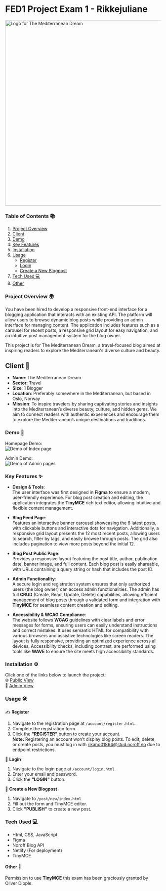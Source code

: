 # FED1 Project Exam 1 - Rikkejuliane
<img src="https://github.com/user-attachments/assets/c74b44c8-cf85-4030-87a3-b8e97baff852" alt="Logo for The Mediterranean Dream" width="600px">

### Table of Contents 📚    
1. [Project Overview](#project-overview)
2. [Client](#client)
3. [Demo](#demo)
4. [Key Features](#key-features)
5. [Installation](#installation)
6. [Usage](#usage)
    - [Register](#register)
    - [Login](#login)
    - [Create a New Blogpost](#create-a-new-blogpost)
7. [Tech Used 💻](#tech-used-)
8. [Other](#other)


### Project Overview 🌍  
You have been hired to develop a responsive front-end interface for a blogging application that interacts with an existing API. The platform will allow users to browse dynamic blog posts while providing an admin interface for managing content. The application includes features such as a carousel for recent posts, a responsive grid layout for easy navigation, and an intuitive post management system for the blog owner.

This project is for The Mediterranean Dream, a travel-focused blog aimed at inspiring readers to explore the Mediterranean's diverse culture and beauty.


## Client 🌴  
*  **Name**: The Mediterranean Dream
* **Sector**: Travel
* **Size**: 1 Blogger
* **Location**: Preferably somewhere in the Mediterranean, but based in Oslo, Norway
* **Mission**: To inspire travelers by sharing captivating stories and insights into the Mediterranean’s diverse beauty, culture, and hidden gems. We aim to connect readers with authentic experiences and encourage them to explore the Mediterranean’s unique destinations and traditions.


### Demo 🎥  
Homepage Demo:   
![Demo of Index page](https://github.com/user-attachments/assets/336e47f7-de04-4c87-872c-2ecc6acc9b1b)

Admin Demo:  
![Demo of Admin pages](https://github.com/user-attachments/assets/567142f5-dd12-4acb-b877-702804d6e23d)


### Key Features ✨  
* **Design & Tools**:  
  The user interface was first designed in **Figma** to ensure a modern, user-friendly experience. For blog post creation and editing, the application integrates the **TinyMCE** rich text editor, allowing intuitive and flexible content management.

* **Blog Feed Page**:  
  Features an interactive banner carousel showcasing the 6 latest posts, with clickable buttons and interactive dots for navigation. Additionally, a responsive grid layout presents the 12 most recent posts, allowing users to search, filter by tags, and easily browse through posts. The grid also includes pagination to view more posts beyond the initial 12.

* **Blog Post Public Page**:  
  Provides a responsive layout featuring the post title, author, publication date, banner image, and full content. Each blog post is easily shareable, with URLs containing a query string or hash that includes the post ID.

* **Admin Functionality**:  
  A secure login and registration system ensures that only authorized users (the blog owner) can access admin functionalities. The admin has full **CRUD** (Create, Read, Update, Delete) capabilities, allowing efficient management of blog posts through a validated form and integration with **TinyMCE** for seamless content creation and editing.

* **Accessibility & WCAG Compliance**:  
  The website follows **WCAG** guidelines with clear labels and error messages for forms, ensuring users can easily understand instructions and correct mistakes. It uses semantic HTML for compatibility with various browsers and assistive technologies like screen readers. The layout is fully responsive, providing an optimized experience across all devices. Accessibility checks, including contrast, are performed using tools like **WAVE** to ensure the site meets high accessibility standards.
  

### Installation ⚙️  
Click one of the links below to launch the project:  
🌐 [Public View](https://pe1-rikkejuliane.netlify.app/)  
🔐 [Admin View](https://pe1-rikkejuliane.netlify.app/account/login.html)

### Usage 🛠️  
✍️ **Register**  
1. Navigate to the registration page at `/account/register.html`.
2. Complete the registration form.
3. Click the **"REGISTER"** button to create your account.  
**Note:** Registering an account won't display blog posts. To edit, delete, or create posts, you must log in with rikand01864@stud.noroff.no due to endpoint restrictions.


🔑 **Login**  
1. Navigate to the login page at `/account/login.html`.
2. Enter your email and password.
3. Click the **"LOGIN"** button.


📝 **Create a New Blogpost**  
1. Navigate to `/post/new/index.html`
2. Fill out the form and TinyMCE editor.
3. Click **"PUBLISH"** to create a new post.


### Tech Used 💻  
* Html, CSS, JavaScript
* Figma
* Noroff Blog API
* Netlify (For deployment)
* TinyMCE


#### Other 📎  
Permission to use **TinyMCE** this exam has been graciously granted by Oliver Dipple.
